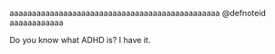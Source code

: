 aaaaaaaaaaaaaaaaaaaaaaaaaaaaaaaaaaaaaaaaaaaaaaa @defnoteid aaaaaaaaaaaa








Do you know what ADHD is? I have it.
